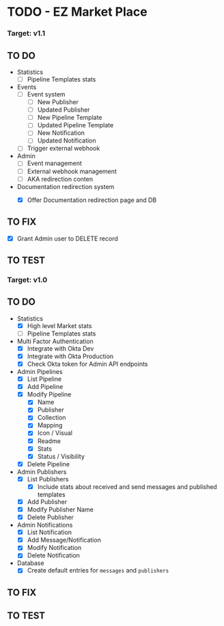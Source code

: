# TODO - EZ Market Place

### Target: v1.1

## TO DO
- Statistics
  - [ ] Pipeline Templates stats
- Events
  - [ ] Event system
    - [ ] New Publisher
    - [ ] Updated Publisher
    - [ ] New Pipeline Template
    - [ ] Updated Pipeline Template
    - [ ] New Notification
    - [ ] Updated Notification
  - [ ] Trigger external webhook
- Admin
  - [ ] Event management
  - [ ] External webhook management
  - [ ] AKA redirection conten
- Documentation redirection system
  - [x] Offer Documentation redirection page and DB


## TO FIX
- [x] Grant Admin user to DELETE record

## TO TEST

### Target: v1.0

## TO DO
- Statistics
  - [x] High level Market stats
  - [ ] Pipeline Templates stats
- Multi Factor Authentication
  - [x] Integrate with Okta Dev
  - [x] Integrate with Okta Production
  - [x] Check Okta token for Admin API endpoints
- Admin Pipelines
  - [x] List Pipeline
  - [x] Add Pipeline
  - [x] Modify Pipeline
    - [x] Name
    - [x] Publisher
    - [x] Collection
    - [x] Mapping
    - [x] Icon / Visual
    - [x] Readme
    - [x] Stats
    - [x] Status / Visibility
  - [x] Delete Pipeline
- Admin Publishers
  - [x] List Publishers
    - [x] Include stats about received and send messages and published templates
  - [x] Add Publisher
  - [x] Modify Publisher Name
  - [x] Delete Publisher
- Admin Notifications
  - [x] List Notification
  - [x] Add Message/Notification
  - [x] Modify Notification
  - [x] Delete Notification
- Database
  - [x] Create default entries for `messages` and `publishers`

## TO FIX

## TO TEST

